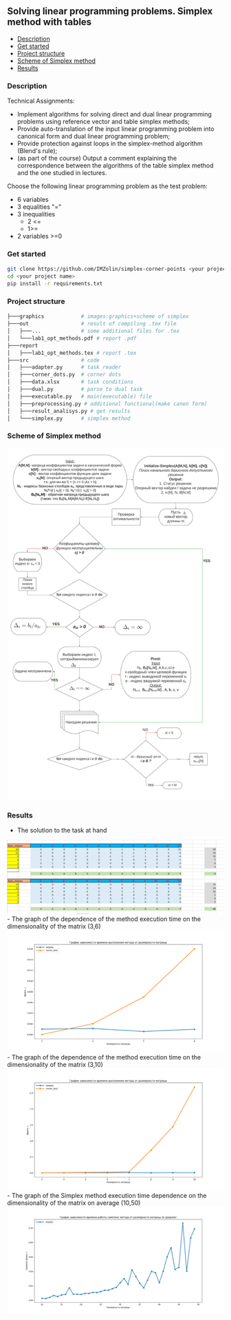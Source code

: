 ## Solving linear programming problems. Simplex method with tables
* [Description](#description)
* [Get started](#get-started)
* [Project structure](#project-structure)
* [Scheme of Simplex method](#scheme-of-simplex-method)
* [Results](#results)


### Description
Technical Assignments:
- Implement algorithms for solving direct and dual linear programming problems using reference vector and table simplex methods;
- Provide auto-translation of the input linear programming problem into canonical form and dual linear programming problem;
- Provide protection against loops in the simplex-method algorithm (Blend's rule);
- (as part of the course) Output a comment explaining the correspondence between the algorithms of the table simplex method and the one studied in lectures.


Choose the following linear programming problem as the test problem:
- 6 variables 
- 3 equalities "="
- 3 inequalities 
  - 2 <= 
  - 1>=
- 2 variables >=0

### Get started
```bash
git clone https://github.com/IMZolin/simplex-corner-points <your project name>
cd <your project name>
pip install -r requirements.txt
```

### Project structure
```bash
├───graphics            # images:graphics+scheme of simplex
├───out                 # result of compiling .tex file
│   ├───...             # some additional files for .tex
│   └───lab1_opt_methods.pdf # report .pdf
├───report
│   ├───lab1_opt_methods.tex # report .tex
├───src                 # code
│   ├───adapter.py      # task reader
│   ├───corner_dots.py  # corner dots 
│   ├───data.xlsx       # task conditions
│   ├───dual.py         # parse to dual task
│   ├───executable.py   # main(executable) file
│   ├───preprocessing.py # additional functional(make canon form)
│   ├───result_analisys.py # get results
│   └───simplex.py      # simplex method
```

### Scheme of Simplex method
<img src="./graphics/simplex.svg" alt="" title="">

### Results
- The solution to the task at hand
<img src="./graphics/table.jpg" alt="" title="">
- The graph of the dependence of the method execution time on the dimensionality of the matrix (3,6)
<img src="./graphics/Time_small_rangs_1.png" alt="" title="">
- The graph of the dependence of the method execution time on the dimensionality of the matrix (3,10)
<img src="./graphics/time_3_11_1.png" alt="" title="">
- The graph of the Simplex method execution time dependence on the dimensionality of the matrix on average (10,50)
<img src="./graphics/simplex_time_rangs_many.png" alt="" title="">

